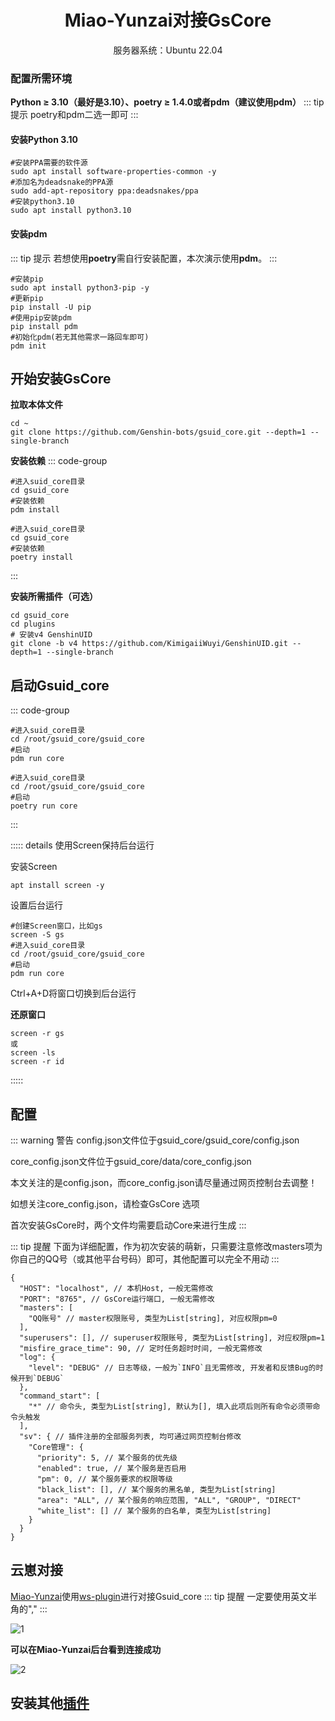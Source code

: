 # <center>Miao-Yunzai对接GsCore</center>

<center>服务器系统：Ubuntu 22.04</center>

### 配置所需环境

**Python ≥ 3.10（最好是3.10）、poetry ≥ 1.4.0或者pdm（建议使用pdm）**
::: tip 提示
poetry和pdm二选一即可
:::

#### 安装Python 3.10

```
#安装PPA需要的软件源
sudo apt install software-properties-common -y
#添加名为deadsnake的PPA源
sudo add-apt-repository ppa:deadsnakes/ppa
#安装python3.10
sudo apt install python3.10
```

#### 安装pdm
::: tip 提示
若想使用**poetry**需自行安装配置，本次演示使用**pdm**。
:::

```
#安装pip
sudo apt install python3-pip -y
#更新pip
pip install -U pip
#使用pip安装pdm
pip install pdm
#初始化pdm(若无其他需求一路回车即可)
pdm init
```

## 开始安装GsCore

**拉取本体文件**

```
cd ~
git clone https://github.com/Genshin-bots/gsuid_core.git --depth=1 --single-branch
```

**安装依赖**
::: code-group

``` [pdm]
#进入suid_core目录
cd gsuid_core
#安装依赖
pdm install
```

``` [poetry]
#进入suid_core目录
cd gsuid_core
#安装依赖
poetry install
```

:::


**安装所需插件（可选）**

```
cd gsuid_core
cd plugins
# 安装v4 GenshinUID
git clone -b v4 https://github.com/KimigaiiWuyi/GenshinUID.git --depth=1 --single-branch
```

## 启动Gsuid_core

::: code-group

``` [pdm]
#进入suid_core目录
cd /root/gsuid_core/gsuid_core
#启动
pdm run core
```

``` [poetry]
#进入suid_core目录
cd /root/gsuid_core/gsuid_core
#启动
poetry run core
```
:::

::::: details 使用Screen保持后台运行

安装Screen

````
apt install screen -y
````

设置后台运行

````
#创建Screen窗口，比如gs
screen -S gs
#进入suid_core目录
cd /root/gsuid_core/gsuid_core
#启动
pdm run core

````
Ctrl+A+D将窗口切换到后台运行

**还原窗口**

````
screen -r gs
或
screen -ls
screen -r id
````
:::::

## 配置

::: warning 警告
config.json文件位于gsuid_core/gsuid_core/config.json

core_config.json文件位于gsuid_core/data/core_config.json

本文关注的是config.json，而core_config.json请尽量通过网页控制台去调整！

如想关注core_config.json，请检查GsCore 选项

首次安装GsCore时，两个文件均需要启动Core来进行生成
:::

::: tip 提醒
下面为详细配置，作为初次安装的萌新，只需要注意修改masters项为你自己的QQ号（或其他平台号码）即可，其他配置可以完全不用动
:::

```
{
  "HOST": "localhost", // 本机Host, 一般无需修改
  "PORT": "8765", // GsCore运行端口, 一般无需修改
  "masters": [
    "QQ账号" // master权限账号, 类型为List[string], 对应权限pm=0
  ],
  "superusers": [], // superuser权限账号, 类型为List[string], 对应权限pm=1
  "misfire_grace_time": 90, // 定时任务超时时间, 一般无需修改
  "log": {
    "level": "DEBUG" // 日志等级，一般为`INFO`且无需修改, 开发者和反馈Bug的时候开到`DEBUG`
  },
  "command_start": [
    "*" // 命令头, 类型为List[string], 默认为[], 填入此项后则所有命令必须带命令头触发
  ],
  "sv": { // 插件注册的全部服务列表, 均可通过网页控制台修改
    "Core管理": {
      "priority": 5, // 某个服务的优先级
      "enabled": true, // 某个服务是否启用
      "pm": 0, // 某个服务要求的权限等级
      "black_list": [], // 某个服务的黑名单, 类型为List[string]
      "area": "ALL", // 某个服务的响应范围, "ALL", "GROUP", "DIRECT"
      "white_list": [] // 某个服务的白名单, 类型为List[string]
    }
  }
}
```

## 云崽对接

[Miao-Yunzai](/gsbot.md)使用[ws-plugin](https://gitee.com/xiaoye12123/ws-plugin)进行对接Gsuid_core
::: tip 提醒
一定要使用英文半角的","
:::

![1](https://image.hexokina.cn/file/f95f06fe7615ec13202b7.png)

**可以在Miao-Yunzai后台看到连接成功**

![2](https://image.hexokina.cn/file/e45f56a7bda88f37fabae.png)


## 安装其他[插件](https://docs.sayu-bot.com/InstallPlugins/PluginsList.html)